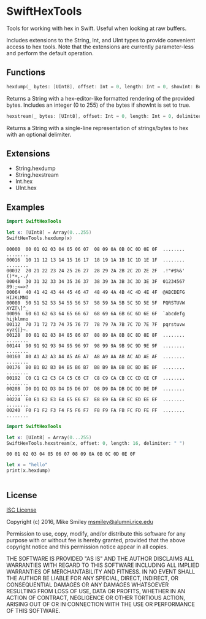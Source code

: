# SwiftHexTools

Tools for working with hex in Swift. Useful when looking at raw buffers.

Includes extensions to the String, Int, and UInt types to provide convenient access to hex tools. Note that the extensions are currently parameter-less and perform the default operation.

## Functions

```swift
hexdump(_ bytes: [UInt8], offset: Int = 0, length: Int = 0, showInt: Bool = false) -> String
```

Returns a String with a hex-editor-like formatted rendering of the provided bytes. Includes an integer (0 to 255) of the bytes if showInt is set to true.

```swift
hexstream(_ bytes: [UInt8], offset: Int = 0, length: Int = 0, delimiter: String = "")
```

Returns a String with a single-line representation of strings/bytes to hex with an optional delimiter.

## Extensions

- String.hexdump
- String.hexstream
- Int.hex
- UInt.hex

## Examples

```swift
import SwiftHexTools

let x: [UInt8] = Array(0...255)
SwiftHexTools.hexdump(x)
```

```
00000  00 01 02 03 04 05 06 07  08 09 0A 0B 0C 0D 0E 0F  ........  ........
00016  10 11 12 13 14 15 16 17  18 19 1A 1B 1C 1D 1E 1F  ........  ........
00032  20 21 22 23 24 25 26 27  28 29 2A 2B 2C 2D 2E 2F  .!"#$%&'  ()*+,-./
00048  30 31 32 33 34 35 36 37  38 39 3A 3B 3C 3D 3E 3F  01234567  89:;<=>?
00064  40 41 42 43 44 45 46 47  48 49 4A 4B 4C 4D 4E 4F  @ABCDEFG  HIJKLMNO
00080  50 51 52 53 54 55 56 57  58 59 5A 5B 5C 5D 5E 5F  PQRSTUVW  XYZ[\]^_
00096  60 61 62 63 64 65 66 67  68 69 6A 6B 6C 6D 6E 6F  `abcdefg  hijklmno
00112  70 71 72 73 74 75 76 77  78 79 7A 7B 7C 7D 7E 7F  pqrstuvw  xyz{|}~.
00128  80 81 82 83 84 85 86 87  88 89 8A 8B 8C 8D 8E 8F  ........  ........
00144  90 91 92 93 94 95 96 97  98 99 9A 9B 9C 9D 9E 9F  ........  ........
00160  A0 A1 A2 A3 A4 A5 A6 A7  A8 A9 AA AB AC AD AE AF  ........  ........
00176  B0 B1 B2 B3 B4 B5 B6 B7  B8 B9 BA BB BC BD BE BF  ........  ........
00192  C0 C1 C2 C3 C4 C5 C6 C7  C8 C9 CA CB CC CD CE CF  ........  ........
00208  D0 D1 D2 D3 D4 D5 D6 D7  D8 D9 DA DB DC DD DE DF  ........  ........
00224  E0 E1 E2 E3 E4 E5 E6 E7  E8 E9 EA EB EC ED EE EF  ........  ........
00240  F0 F1 F2 F3 F4 F5 F6 F7  F8 F9 FA FB FC FD FE FF  ........  ........
```

```swift
import SwiftHexTools

let x: [UInt8] = Array(0...255)
SwiftHexTools.hexstream(x, offset: 0, length: 16, delimiter: " ")
```

```
00 01 02 03 04 05 06 07 08 09 0A 0B 0C 0D 0E 0F
```

```swift
let x = "hello"
print(x.hexdump)
```

```

```

## License

[ISC License](https://en.wikipedia.org/wiki/ISC_license)

Copyright (c) 2016, Mike Smiley <msmiley@alumni.rice.edu>

Permission to use, copy, modify, and/or distribute this software for any
purpose with or without fee is hereby granted, provided that the above
copyright notice and this permission notice appear in all copies.

THE SOFTWARE IS PROVIDED "AS IS" AND THE AUTHOR DISCLAIMS ALL WARRANTIES
WITH REGARD TO THIS SOFTWARE INCLUDING ALL IMPLIED WARRANTIES OF
MERCHANTABILITY AND FITNESS. IN NO EVENT SHALL THE AUTHOR BE LIABLE FOR
ANY SPECIAL, DIRECT, INDIRECT, OR CONSEQUENTIAL DAMAGES OR ANY DAMAGES
WHATSOEVER RESULTING FROM LOSS OF USE, DATA OR PROFITS, WHETHER IN AN
ACTION OF CONTRACT, NEGLIGENCE OR OTHER TORTIOUS ACTION, ARISING OUT OF
OR IN CONNECTION WITH THE USE OR PERFORMANCE OF THIS SOFTWARE.
